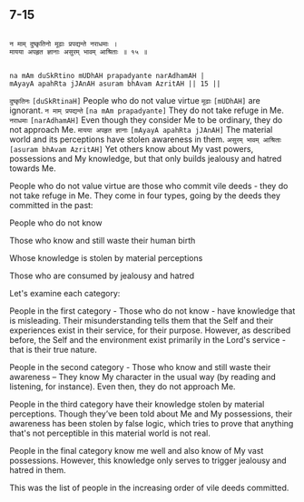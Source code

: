 ## 7-15


```shloka-sa

न माम् दुष्कृतिनो मूढाः प्रपद्यन्ते नराधमाः ।
मायया अपहृत ज्ञानाः असुरम् भावम् आश्रिताः ॥ १५ ॥

```
```shloka-sa-hk

na mAm duSkRtino mUDhAH prapadyante narAdhamAH |
mAyayA apahRta jJAnAH asuram bhAvam AzritAH || 15 ||

```
`दुष्कृतिनः` `[duSkRtinaH]` People who do not value virtue `मूढाः` `[mUDhAH]` are ignorant. `न माम् प्रपद्यन्ते` `[na mAm prapadyante]` They do not take refuge in Me. `नराधमाः` `[narAdhamAH]` Even though they consider Me to be ordinary, they do not approach Me. `मायया अपहृत ज्ञानाः` `[mAyayA apahRta jJAnAH]` The material world and its perceptions have stolen awareness in them. `असुरम् भावम् आश्रिताः` `[asuram bhAvam AzritAH]` Yet others know about My vast powers, possessions and My knowledge, but that only builds jealousy and hatred towards Me.

People who do not value virtue are those who commit vile deeds - they do not take refuge in Me. They come in four types, going by the deeds they committed in the past:

People who do not know

Those who know and still waste their human birth

Whose knowledge is stolen by material perceptions

Those who are consumed by jealousy and hatred

Let's examine each category:

People in the first category - Those who do not know - have knowledge that is misleading. Their misunderstanding tells them that the Self and their experiences exist in their service, for their purpose. However, as described before, the Self and the environment exist primarily in the Lord's service - that is their true nature.

People in the second category - Those who know and still waste their awareness – They know My character in the usual way (by reading and listening, for instance). Even then, they do not approach Me.

People in the third category have their knowledge stolen by material perceptions. Though they’ve been told about Me and My possessions, their awareness has been stolen by false logic, which tries to prove that anything that's not perceptible in this material world is not real.

People in the final category know me well and also know of My vast possessions. However, this knowledge only serves to trigger jealousy and hatred in them.

This was the list of people in the increasing order of vile deeds committed.


